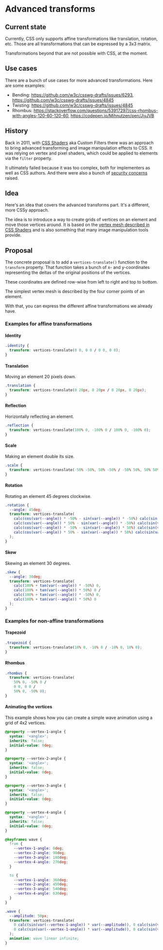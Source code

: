 # Advanced transforms

## Current state

Currently, CSS only supports affine transformations like translation, rotation, etc.
Those are all transformations that can be expressed by a 3x3 matrix.

Transformations beyond that are not possible with CSS, at the moment.

## Use cases

There are a bunch of use cases for more advanced transformations. Here are some examples:

* Bending: https://github.com/w3c/csswg-drafts/issues/6293, https://github.com/w3c/csswg-drafts/issues/4845
* Twisting: https://github.com/w3c/csswg-drafts/issues/4845
* Rhombus: https://stackoverflow.com/questions/53917297/css-rhombus-with-angles-120-60-120-60, https://codepen.io/Mihnutzen/pen/JjyJVB

## History

Back in 2011, with [CSS Shaders](https://drafts.fxtf.org/custom/) aka Custom Filters there was an approach to bring advanced transforming and image manipulation effects to CSS. It was relying on vertex and pixel shaders, which could be applied to elements via the `filter` property.

It ultimately failed because it was too complex, both for implementers as well as CSS authors. And there were also a bunch of [security concerns](https://www.w3.org/Graphics/fx/wiki/CSS_Shaders_Security) raised.

## Idea

Here's an idea that covers the advanced transforms part. It's a different, more CSSy approach.

The idea is to introduce a way to create grids of vertices on an element and move those vertices around. It is based on the [vertex mesh described in CSS Shaders](https://drafts.fxtf.org/custom/#vertex-mesh) and is also something that many image manipulation tools provide.

## Proposal

The concrete proposal is to add a `vertices-translate()` function to the `transform` property. That function takes a bunch of x- and y-coordinates representing the deltas of the original positions of the vertices.

These coordinates are defined row-wise from left to right and top to bottom.

The simplest vertex mesh is described by the four corner points of an element.

With that, you can express the different affine transformations we already have.

### Examples for affine transformations

#### Identity

```css
.identity {
  transform: vertices-translate(0 0, 0 0 / 0 0, 0 0);
}
```

#### Translation

Moving an element 20 pixels down.

```css
.translation {
  transform: vertices-translate(0 20px, 0 20px / 0 20px, 0 20px);
}
```

#### Reflection

Horizontally reflecting an element.

```css
.reflection {
  transform: vertices-translate(100% 0, -100% 0 / 100% 0, -100% 0);
}
```

#### Scale

Making an element double its size.

```css
.scale {
  transform: vertices-translate(-50% -50%, 50% -50% / -50% 50%, 50% 50%);
}
```

#### Rotation

Rotating an element 45 degrees clockwise.

```css
.rotation {
  --angle: 45deg;
  transform: vertices-translate(
    calc(cos(var(--angle)) * -50% - sin(var(--angle)) * -50%) calc(sin(var(--angle)) * -50% + cos(var(--angle)) * -50%),
    calc(cos(var(--angle)) * 50% - sin(var(--angle)) * -50%) calc(sin(var(--angle)) * 50% + cos(var(--angle)) * -50%) /
    calc(cos(var(--angle)) * -50% - sin(var(--angle)) * 50%) calc(sin(var(--angle)) * -50% + cos(var(--angle)) * 50%),
    calc(cos(var(--angle)) * 50% - sin(var(--angle)) * 50%) calc(sin(var(--angle)) * 50% + cos(var(--angle)) * 50%)
  );
}
```

#### Skew

Skewing an element 30 degrees.

```css
.skew {
  --angle: 30deg;
  transform: vertices-translate(
    calc(100% + tan(var(--angle)) * -50%) 0,
    calc(100% + tan(var(--angle)) * 50%) 0 /
    calc(100% + tan(var(--angle)) * -50%) 0,
    calc(100% + tan(var(--angle)) * 50%) 0
  );
}
```

### Examples for non-affine transformations

#### Trapezoid

```css
.trapezoid {
  transform: vertices-translate(10% 0, -10% 0 / -10% 0, 10% 0);
}
```

#### Rhombus

```css
.rhombus {
  transform: vertices-translate(
    50% 0, -50% 0 /
    0 0, 0 0 /
    50% 0, -50% 0);
}
```

#### Animating the vertices

This example shows how you can create a simple wave animation using a grid of 4x2 vertices.

```css
@property --vertex-1-angle {
  syntax: '<angle>';
  inherits: false;
  initial-value: 0deg;
}

@property --vertex-2-angle {
  syntax: '<angle>';
  inherits: false;
  initial-value: 0deg;
}

@property --vertex-3-angle {
  syntax: '<angle>';
  inherits: false;
  initial-value: 0deg;
}

@property --vertex-4-angle {
  syntax: '<angle>';
  inherits: false;
  initial-value: 0deg;
}

@keyframes wave {
  from {
    --vertex-1-angle: 0deg;
    --vertex-2-angle: 90deg;
    --vertex-3-angle: 180deg;
    --vertex-4-angle: 270deg;
  }

  to {
    --vertex-1-angle: 360deg;
    --vertex-2-angle: 450deg;
    --vertex-3-angle: 540deg;
    --vertex-4-angle: 630deg;
  }
}

.wave {
  --amplitude: 50px;
  transform: vertices-translate(
    0 calc(sin(var(--vertex-1-angle)) * var(--amplitude)), 0 calc(sin(var(--vertex-2-angle)) * var(--amplitude)), 0 calc(sin(--vertex-3-angle) * var(--amplitude)), 0 calc(sin(var(--vertex-4-angle)) * var(--amplitude)) /
    0 calc(sin(var(--vertex-1-angle)) * var(--amplitude)), 0 calc(sin(var(--vertex-2-angle)) * var(--amplitude)), 0 calc(sin(--vertex-3-angle) * var(--amplitude)), 0 calc(sin(var(--vertex-4-angle)) * var(--amplitude))
  );
  animation: wave linear infinite;
}
```